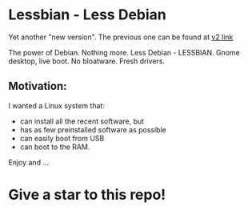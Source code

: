 # Lessbian - Less Debian
Yet another "new version". The previous one can be found at [v2 link](https://github.com/romandobra/lessbian/tree/v2)

The power of Debian. Nothing more. Less Debian - LESSBIAN.
Gnome desktop, live boot. No bloatware. Fresh drivers.

## Motivation:
I wanted a Linux system that:
- can install all the recent software, but
- has as few preinstalled software as possible 
- can easily boot from USB
- can boot to the RAM.





Enjoy and ...
# Give a star to this repo!
